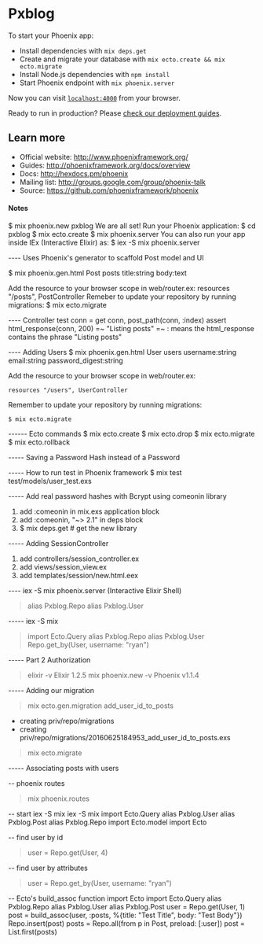 # Pxblog

To start your Phoenix app:

  * Install dependencies with `mix deps.get`
  * Create and migrate your database with `mix ecto.create && mix ecto.migrate`
  * Install Node.js dependencies with `npm install`
  * Start Phoenix endpoint with `mix phoenix.server`

Now you can visit [`localhost:4000`](http://localhost:4000) from your browser.

Ready to run in production? Please [check our deployment guides](http://www.phoenixframework.org/docs/deployment).

## Learn more

  * Official website: http://www.phoenixframework.org/
  * Guides: http://phoenixframework.org/docs/overview
  * Docs: http://hexdocs.pm/phoenix
  * Mailing list: http://groups.google.com/group/phoenix-talk
  * Source: https://github.com/phoenixframework/phoenix

#### Notes
  $ mix phoenix.new pxblog
  We are all set! Run your Phoenix application:
      $ cd pxblog
      $ mix ecto.create
      $ mix phoenix.server
  You can also run your app inside IEx (Interactive Elixir) as:
      $ iex -S mix phoenix.server

---- Uses Phoenix's generator to scaffold Post model and UI

$ mix phoenix.gen.html Post posts title:string body:text

Add the resource to your browser scope in web/router.ex:
    resources "/posts", PostController
Remeber to update your repository by running migrations:
    $ mix ecto.migrate

---- Controller test
conn = get conn, post_path(conn, :index)
assert html_response(conn, 200) =~ "Listing posts"
=~ : means the html_response contains the phrase "Listing posts"

---- Adding Users
$ mix phoenix.gen.html User users username:string email:string password_digest:string

Add the resource to your browser scope in web/router.ex:

    resources "/users", UserController

Remember to update your repository by running migrations:

    $ mix ecto.migrate

------ Ecto commands
  $ mix ecto.create
  $ mix ecto.drop
  $ mix ecto.migrate
  $ mix ecto.rollback

----- Saving a Password Hash instead of a Password

----- How to run test in Phoenix framework
$ mix test test/models/user_test.exs

----- Add real password hashes with Bcrypt using comeonin library
1. add :comeonin in mix.exs application block
2. add :comeonin, "~> 2.1" in deps block
3. $ mix deps.get  # get the new library

----- Adding SessionController
1. add controllers/session_controller.ex
2. add views/session_view.ex
3. add templates/session/new.html.eex

---- iex -S mix phoenix.server (Interactive Elixir Shell)
> alias Pxblog.Repo
> alias Pxblog.User

----- iex -S mix
> import Ecto.Query
> alias Pxblog.Repo
> alias Pxblog.User
> Repo.get_by(User, username: "ryan")

----- Part 2 Authorization
> elixir -v
Elixir 1.2.5
> mix phoenix.new -v
Phoenix v1.1.4

----- Adding our migration
> mix ecto.gen.migration add_user_id_to_posts
* creating priv/repo/migrations
* creating priv/repo/migrations/20160625184953_add_user_id_to_posts.exs
> mix ecto.migrate

----- Associating posts with users

-- phoenix routes
> mix phoenix.routes

-- start iex -S mix
iex -S mix
import Ecto.Query
alias Pxblog.User
alias Pxblog.Post
alias Pxblog.Repo
import Ecto.model
import Ecto

-- find user by id
>user = Repo.get(User, 4)

-- find user by attributes
>user = Repo.get_by(User, username: "ryan")

-- Ecto's build_assoc function
import Ecto
import Ecto.Query
alias Pxblog.Repo
alias Pxblog.User
alias Pxblog.Post
user = Repo.get(User, 1)
post = build_assoc(user, :posts, %{title: "Test Title", body: "Test Body"})
Repo.insert(post)
posts = Repo.all(from p in Post, preload: [:user])
post = List.first(posts)
